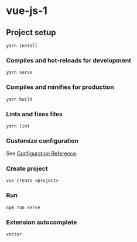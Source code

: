 # vue-js-1

## Project setup
```
yarn install
```

### Compiles and hot-reloads for development
```
yarn serve
```

### Compiles and minifies for production
```
yarn build
```

### Lints and fixes files
```
yarn lint
```

### Customize configuration
See [Configuration Reference](https://cli.vuejs.org/config/).

### Create project
```
vue create <project>
```

### Run
```
npm run serve
```

### Extension autocomplete
```
vector
```
